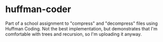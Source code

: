 # huffman-coder
Part of a school assignment to "compress" and "decompress" files using Huffman Coding. Not the best implementation, but demonstrates that I'm comfortable with trees and recursion, so I'm uploading it anyway.
